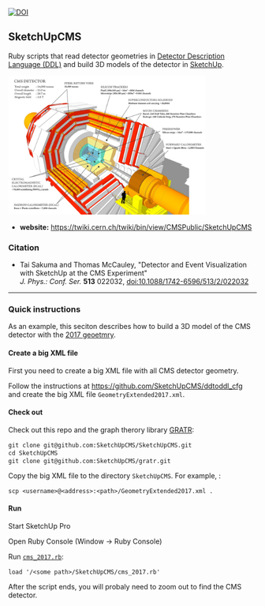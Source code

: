 
[![DOI](https://zenodo.org/badge/DOI/10.5281/zenodo.376533.svg)](https://doi.org/10.5281/zenodo.376533)

## SketchUpCMS

Ruby scripts that read detector geometries in [Detector Description Language (DDL)](https://twiki.cern.ch/twiki/bin/view/CMSPublic/SWGuideDetectorDescription)
 and build 3D models of the detector in [SketchUp](https://www.sketchup.com/).

[<img src="images/cms_160312_02_1200.png" width="400">](https://cms-docdb.cern.ch/cgi-bin/PublicDocDB/RetrieveFile?docid=11514&filename=cms_160312_02.png&version=3)

* **website:** https://twiki.cern.ch/twiki/bin/view/CMSPublic/SketchUpCMS

### Citation

* Tai Sakuma and Thomas McCauley, "Detector and Event Visualization with SketchUp at the CMS Experiment" <br />
  *J. Phys.: Conf. Ser.* **513** 022032, [doi:10.1088/1742-6596/513/2/022032](http://dx.doi.org/10.1088/1742-6596/513/2/022032)

---

### Quick instructions

As an example, this seciton describes how to build a 3D model of the CMS detector with the [2017 geoetmry](https://github.com/cms-sw/cmssw/blob/CMSSW_9_0_0_pre5/Configuration/Geometry/python/GeometryExtended2017_cff.py).

#### Create a big XML file

First you need to create a big XML file with all CMS detector geometry.

Follow the instructions at https://github.com/SketchUpCMS/ddtoddl_cfg and create the big XML file `GeometryExtended2017.xml`.

#### Check out

Check out this repo and the graph therory library [GRATR](http://gratr.rubyforge.org/):
```
git clone git@github.com:SketchUpCMS/SketchUpCMS.git
cd SketchUpCMS
git clone git@github.com:SketchUpCMS/gratr.git
```

Copy the big XML file to the directory `SketchUpCMS`. For example, :
```
scp <username>@<address>:<path>/GeometryExtended2017.xml .
```

#### Run

Start SketchUp Pro

Open Ruby Console (Window -> Ruby Console)

Run [`cms_2017.rb`](cms_2017.rb):
```
load '/<some path>/SketchUpCMS/cms_2017.rb'
```

After the script ends, you will probaly need to zoom out to find the CMS detector.


